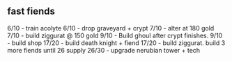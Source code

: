 ## fast fiends
6/10 - train acolyte
6/10 - drop graveyard + crypt
7/10 - alter at 180 gold
7/10 - build ziggurat @ 150 gold
9/10 - Build ghoul after crypt finishes. 
9/10 - build shop
17/20 - build death knight + fiend
17/20 - build ziggurat. build 3 more fiends until 26 supply
26/30 - upgrade nerubian tower + tech